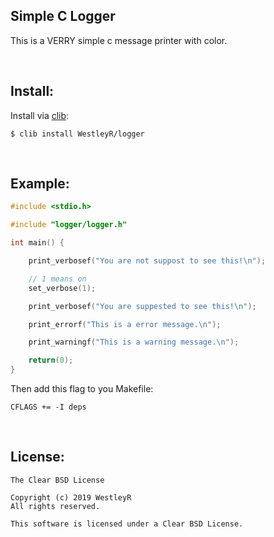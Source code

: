 ## Simple C Logger

This is a VERRY simple c message printer with color.

<br>

## Install:

Install via [clib](github.com/clib/clib):

```
$ clib install WestleyR/logger
```

<br>

## Example:


```c
#include <stdio.h>

#include "logger/logger.h"

int main() {

    print_verbosef("You are not suppost to see this!\n");

    // 1 means on
    set_verbose(1);

    print_verbosef("You are suppested to see this!\n");

    print_errorf("This is a error message.\n");

    print_warningf("This is a warning message.\n");

    return(0);
}
```

Then add this flag to you Makefile:

```
CFLAGS += -I deps
```

<br>

## License:

```
The Clear BSD License

Copyright (c) 2019 WestleyR
All rights reserved.

This software is licensed under a Clear BSD License.
```

<br>

